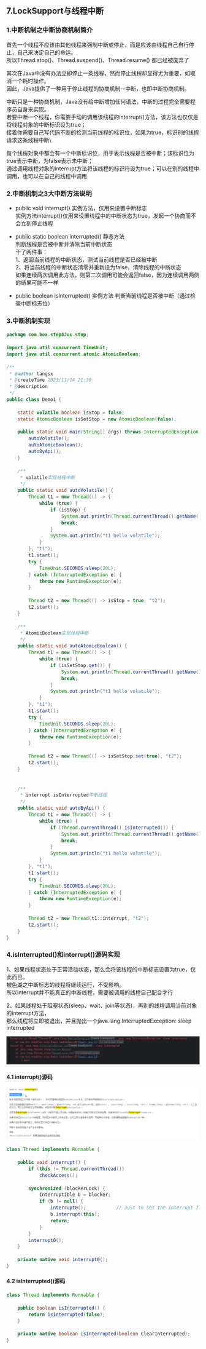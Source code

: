 ## 7.LockSupport与线程中断

### 1.中断机制之中断协商机制简介

首先一个线程不应该由其他线程来强制中断或停止，而是应该由线程自己自行停止，自己来决定自己的命运。\
所以Thread.stop()、Thread.suspend()、Thread.resume() 都已经被废弃了

其次在Java中没有办法立即停止一条线程，然而停止线程却显得尤为重要，如取消一个耗时操作。\
因此，Java提供了一种用于停止线程的协商机制--中断，也即中断协商机制。

中断只是一种协商机制，Java没有给中断增加任何语法，中断的过程完全需要程序员自身来实现。\
若要中断一个线程，你需要手动的调用该线程的interrupt()方法，该方法也仅仅是将线程对象的中断标识设为true；\
接着你需要自己写代码不断的检测当前线程的标识位，如果为true，标识别的线程请求这条线程中断\

每个线程对象中都会有一个中断标识位，用于表示线程是否被中断；该标识位为true表示中断，为false表示未中断；\
通过调用线程对象的interrupt方法将该线程的标识符设为true；可以在别的线程中调用，也可以在自己的线程中调用

### 2.中断机制之3大中断方法说明

- public void interrupt()
  实例方法，仅用来设置中断标志\
  实例方法interrupt()仅用来设置线程中的中断状态为true，发起一个协商而不会立刻停止线程

- public static boolean interrupted()
  静态方法\
  判断线程是否被中断并清除当前中断状态\
  干了两件事：\
  1、返回当前线程的中断状态，测试当前线程是否已经被中断\
  2、将当前线程的中断状态清零并重新设为false，清除线程的中断状态\
  如果连续两次调用此方法，则第二次调用可能会返回false，因为连续调用两侧的结果可能不一样

- public boolean isInterrupted()
  实例方法
  判断当前线程是否被中断（通过检查中断标志位）

### 3.中断机制实现

```java
package com.box.step8Juc.stop;

import java.util.concurrent.TimeUnit;
import java.util.concurrent.atomic.AtomicBoolean;

/**
 * @author tangsx
 * @createTime 2023/11/14 21:36
 * @description
 */
public class Demo1 {

    static volatile boolean isStop = false;
    static AtomicBoolean isSetStop = new AtomicBoolean(false);

    public static void main(String[] args) throws InterruptedException {
        autoVolatile();
        autoAtomicBoolean();
        autoByApi();
    }

    /**
     * volatile实现线程中断
     */
    public static void autoVolatile() {
        Thread t1 = new Thread(() -> {
            while (true) {
                if (isStop) {
                    System.out.println(Thread.currentThread().getName() + "\t isStop 被修改为true.程序停止");
                    break;
                }
                System.out.println("t1 hello volatile");
            }
        }, "t1");
        t1.start();
        try {
            TimeUnit.SECONDS.sleep(20L);
        } catch (InterruptedException e) {
            throw new RuntimeException(e);
        }

        Thread t2 = new Thread(() -> isStop = true, "t2");
        t2.start();
    }

    /**
     * AtomicBoolean实现线程中断
     */
    public static void autoAtomicBoolean() {
        Thread t1 = new Thread(() -> {
            while (true) {
                if (isSetStop.get()) {
                    System.out.println(Thread.currentThread().getName() + "\t isStop 被修改为true.程序停止");
                    break;
                }
                System.out.println("t1 hello volatile");
            }
        }, "t1");
        t1.start();
        try {
            TimeUnit.SECONDS.sleep(20L);
        } catch (InterruptedException e) {
            throw new RuntimeException(e);
        }

        Thread t2 = new Thread(() -> isSetStop.set(true), "t2");
        t2.start();
    }


    /**
     * interrupt isInterrupted中断线程
     */
    public static void autoByApi() {
        Thread t1 = new Thread(() -> {
            while (true) {
                if (Thread.currentThread().isInterrupted()) {
                    System.out.println(Thread.currentThread().getName() + "\t isStop 被修改为true.程序停止");
                    break;
                }
                System.out.println("t1 hello volatile");
            }
        }, "t1");
        t1.start();
        try {
            TimeUnit.SECONDS.sleep(20L);
        } catch (InterruptedException e) {
            throw new RuntimeException(e);
        }

        Thread t2 = new Thread(t1::interrupt, "t2");
        t2.start();
    }
}

```

### 4.isInterrupted()和interrupt()源码实现

1、如果线程状态处于正常活动状态，那么会将该线程的中断标志设置为true，仅此而已。\
被色湖之中断标志的线程将继续运行，不受影响。\
所以interrupt并不能真正的中断线程，需要被调用的线程自己配合才行

2、如果线程处于阻塞状态(sleep、wait、join等状态)，再别的线程调用当前对象的interrupt方法，\
那么线程将立即被退出，并且抛出一个java.lang.InterruptedException: sleep interrupted

![img.png](images/InterruptedException.png)

#### 4.1 interrupt()源码

![img.png](images/interrupt.png)

```java
class Thread implements Runnable {

    public void interrupt() {
        if (this != Thread.currentThread())
            checkAccess();

        synchronized (blockerLock) {
            Interruptible b = blocker;
            if (b != null) {
                interrupt0();           // Just to set the interrupt flag
                b.interrupt(this);
                return;
            }
        }
        interrupt0();
    }

    private native void interrupt0();
}
```

#### 4.2 isInterrupted()源码

```java
class Thread implements Runnable {

    public boolean isInterrupted() {
        return isInterrupted(false);
    }

    private native boolean isInterrupted(boolean ClearInterrupted);
}
```